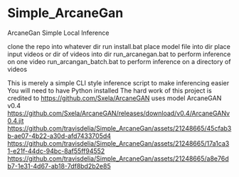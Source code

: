 # Simple_ArcaneGan
ArcaneGan Simple Local Inference

clone the repo into whatever dir 
run install.bat
place model file into dir
place input videos or dir of videos into dir
run_arcanegan.bat to perform inference on one video
run_arcangan_batch.bat to perform inference on a directory of videos

This is merely a simple CLI style inference script to make inferencing easier
You will need to have Python installed
The hard work of this project is credited to https://github.com/Sxela/ArcaneGAN
uses model ArcaneGAN v0.4   https://github.com/Sxela/ArcaneGAN/releases/download/v0.4/ArcaneGANv0.4.jit
https://github.com/travisdelia/Simple_ArcaneGan/assets/21248665/45cfab3b-ae07-4b22-a30d-afd7433705d4
https://github.com/travisdelia/Simple_ArcaneGan/assets/21248665/17a1ca31-e21f-44dc-94bc-8af55ff94552
https://github.com/travisdelia/Simple_ArcaneGan/assets/21248665/a8e76db7-1e31-4d67-ab18-7df8bd2b2e85
